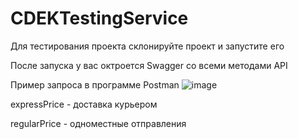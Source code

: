 # CDEKTestingService

Для тестирования проекта склонируйте проект и запустите его

После запуска у вас октроется Swagger со всеми методами API

Пример запроса в программе Postman
![image](https://github.com/Sla1mer/CDEKTestingServie/assets/51483550/12744f01-95bc-4de1-a24d-6865c17f931d)

<p>expressPrice - доставка курьером</p>
<p>regularPrice - одноместные отправления</p>
